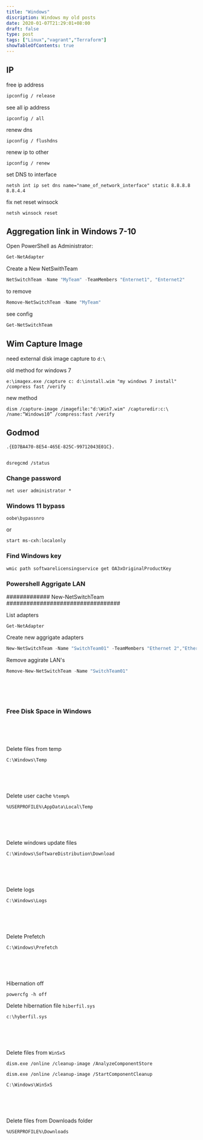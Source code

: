 ```yaml
---
title: "Windows"
discription: Windows my old posts
date: 2020-01-07T21:29:01+08:00 
draft: false
type: post
tags: ["Linux","vagrant","Terraform"]
showTableOfContents: true
--- 
```





## IP

free ip address
```cmd
ipconfig / release
```

see all ip address
```
ipconfig / all
```
renew dns
```
ipconfig / flushdns
```
renew ip to other
```
ipconfig / renew
```

set DNS to interface
```
netsh int ip set dns name="name_of_network_interface" static 8.8.8.8 8.8.4.4

```

fix net reset winsock 
```
netsh winsock reset
```

## Aggregation link in Windows 7-10 

Open PowerShell as Administrator: 
```powershell
Get-NetAdapter
```
Create a New NetSwithTeam
```powershell
NetSwitchTeam -Name "MyTeam" -TeamMembers "Enternet1", "Enternet2"
```

to remove
```powershell
Remove-NetSwitchTeam -Name "MyTeam"
```
see config
```powershell
Get-NetSwitchTeam
```


## Wim Capture Image

need external disk image capture to `d:\`

old method for windows 7
```
e:\imagex.exe /capture c: d:\install.wim "my windows 7 install" /compress fast /verify
```
new method
```
dism /capture-image /imagefile:"d:\Win7.wim" /capturedir:c:\ /name:“Windows10” /compress:fast /verify 
```
## Godmod

```
.{ED7BA470-8E54-465E-825C-99712043E01C}.
```


## 

```
dsregcmd /status
```

### Change password

```
net user administrator *
```

### Windows 11 bypass 
```
oobe\bypassnro
```

or

```
start ms-cxh:localonly
```


### Find Windows key

```
wmic path softwarelicensingservice get OA3xOriginalProductKey
```


### Powershell Aggrigate LAN

############# New-NetSwitchTeam ##################################

List adapters
```
Get-NetAdapter
```

Create new  aggrigate adapters
```powershell
New-NetSwitchTeam -Name "SwitchTeam01" -TeamMembers "Ethernet 2","Ethernet 3"
```

Remove aggirate LAN's
```powershell
Remove-New-NetSwitchTeam -Name "SwitchTeam01"
```

&nbsp;<br><br><br>

### Free Disk Space in Windows

&nbsp;<br><br><br>

Delete files from temp
```
C:\Windows\Temp
```
&nbsp;<br><br><br>

Delete user cache `%temp%`
```
%USERPROFILE%\AppData\Local\Temp
```

&nbsp;<br><br><br>

Delete windows update files
```
C:\Windows\SoftwareDistribution\Download
```
&nbsp;<br><br><br>

Delete logs 
```
C:\Windows\Logs
```
&nbsp;<br><br><br>

Delete Prefetch
```
C:\Windows\Prefetch
```
&nbsp;<br><br><br>

Hibernation off
```
powercfg -h off
```
Delete hibernation file `hiberfil.sys`
```
c:\hyberfil.sys
```
&nbsp;<br><br><br>

Delete files from  `WinSxS` 
```
dism.exe /online /cleanup-image /AnalyzeComponentStore
```
```
dism.exe /online /cleanup-image /StartComponentCleanup
```
```
C:\Windows\WinSxS
```
&nbsp;<br><br><br>

Delete files from Downloads folder
```
%USERPROFILE%\Downloads
```

&nbsp;<br><br><br>